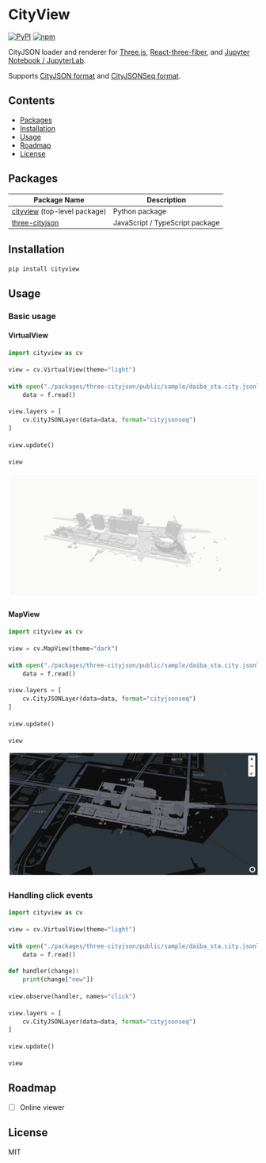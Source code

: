 # CityView

[![PyPI](https://img.shields.io/pypi/v/cityview.svg)](https://pypi.org/project/cityview/)
[![npm](https://img.shields.io/npm/v/three-cityjson)](https://www.npmjs.com/package/three-cityjson)

CityJSON loader and renderer for [Three.js](https://threejs.org/), [React-three-fiber](https://github.com/pmndrs/react-three-fiber), and [Jupyter Notebook / JupyterLab](https://jupyter.org/).

Supports [CityJSON format](https://www.cityjson.org/) and [CityJSONSeq format](https://www.cityjson.org/cityjsonseq/).

## Contents

- [Packages](#packages)
- [Installation](#installation)
- [Usage](#usage)
- [Roadmap](#roadmap)
- [License](#license)

## Packages

|  Package Name  | Description |
|----------------|-------------|
| [cityview](https://github.com/ozekik/cityview) (top-level package) | Python package |
| [three-cityjson](https://github.com/ozekik/cityview/tree/master/packages/three-cityjson) | JavaScript / TypeScript package |

## Installation

```bash
pip install cityview
```

## Usage

### Basic usage

#### VirtualView

```python
import cityview as cv

view = cv.VirtualView(theme="light")

with open("./packages/three-cityjson/public/sample/daiba_sta.city.jsonl", "r") as f:
    data = f.read()

view.layers = [
    cv.CityJSONLayer(data=data, format="cityjsonseq")
]

view.update()

view
```

![VirtualView](./assets/virtualview-light-sshot_01.png)

#### MapView

```python
import cityview as cv

view = cv.MapView(theme="dark")

with open("./packages/three-cityjson/public/sample/daiba_sta.city.jsonl", "r") as f:
    data = f.read()

view.layers = [
    cv.CityJSONLayer(data=data, format="cityjsonseq")
]

view.update()

view
```

![VirtualView](./assets/mapview-dark-sshot_01.png)

### Handling click events

```python
import cityview as cv

view = cv.VirtualView(theme="light")

with open("./packages/three-cityjson/public/sample/daiba_sta.city.jsonl", "r") as f:
    data = f.read()

def handler(change):
    print(change["new"])

view.observe(handler, names="click")

view.layers = [
    cv.CityJSONLayer(data=data, format="cityjsonseq")
]

view.update()

view
```


## Roadmap

- [ ] Online viewer

## License

MIT
